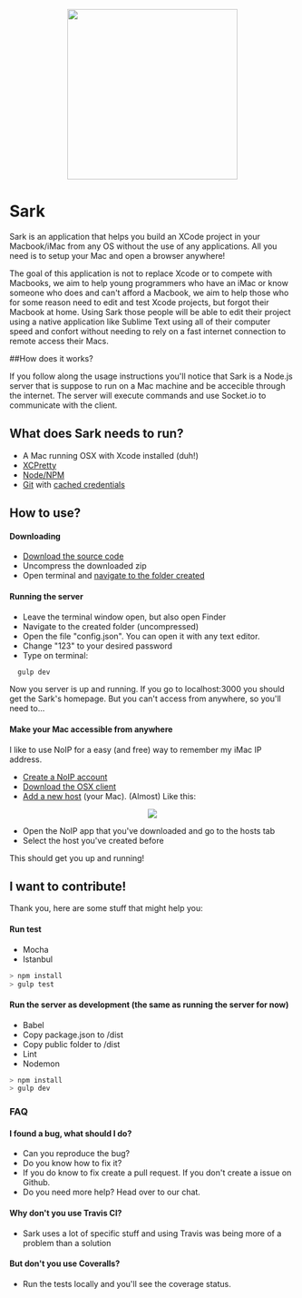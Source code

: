 

<p align="center">
  <img align="center" src="http://i.imgur.com/kVhbYz1.jpg" width="300" height="300">
</p>


# Sark

Sark is an application that helps you build an XCode project in your Macbook/iMac from any OS without the use of any applications. All you need is to setup your Mac and open a browser anywhere!


The goal of this application is not to replace Xcode or to compete with Macbooks, we aim to help young programmers who have an iMac or know someone who does and can't afford a Macbook, we aim to help those who for some reason need to edit and test Xcode projects, but forgot their Macbook at home.
Using Sark those people will be able to edit their project using a native application like Sublime Text using all of their computer speed and confort without needing to rely on a fast internet connection to remote access their Macs.

##How does it works?

If you follow along the usage instructions you'll notice that Sark is a Node.js server that is suppose to run on a Mac machine and be accecible through the internet. The server will execute commands and use Socket.io to communicate with the client.

## What does Sark needs to run?

- A Mac running OSX with Xcode installed (duh!)
- [XCPretty](https://github.com/supermarin/xcpretty)
- [Node/NPM](https://nodejs.org/en/)
- [Git](https://git-scm.com/book/en/v2/Getting-Started-Installing-Git) with [cached credentials](https://help.github.com/articles/caching-your-github-password-in-git/)

## How to use?

#### Downloading

- [Download the source code](https://github.com/lorenzopicoli/Sark/archive/master.zip)
- Uncompress the downloaded zip
- Open terminal and [navigate to the folder created](http://stackoverflow.com/questions/9547730/how-to-navigate-to-to-different-directories-in-the-terminal-mac)

#### Running the server

- Leave the terminal window open, but also open Finder
- Navigate to the created folder (uncompressed)
- Open the file "config.json". You can open it with any text editor.
- Change "123" to your desired password
- Type on terminal: 
```javascript
  gulp dev
```

Now you server is up and running. If you go to localhost:3000 you should get the Sark's homepage. But you can't access from anywhere, so you'll need to...

#### Make your Mac accessible from anywhere

I like to use NoIP for a easy (and free) way to remember my iMac IP address.
- [Create a NoIP account](https://www.noip.com/)
- [Download the OSX client](https://www.noip.com/download?page=mac)
- [Add a new host](https://www.noip.com/members/dns/host.php) (your Mac). (Almost) Like this:

<p align="center">
  <img align="center" src="http://i.imgur.com/4479ltS.png">
</p>

- Open the NoIP app that you've downloaded and go to the hosts tab
- Select the host you've created before


This should get you up and running!

## I want to contribute!
Thank you, here are some stuff that might help you:

#### Run test

- Mocha
- Istanbul

```javascript
> npm install
> gulp test
```

#### Run the server as development (the same as running the server for now)

- Babel
- Copy package.json to /dist
- Copy public folder to /dist
- Lint
- Nodemon

```javascript
> npm install
> gulp dev
```

### FAQ

#### I found a bug, what should I do?
- Can you reproduce the bug?
- Do you know how to fix it?
- If you do know to fix create a pull request. If you don't create a issue on Github.
- Do you need more help? Head over to our chat.

#### Why don't you use Travis CI?
- Sark uses a lot of specific stuff and using Travis was being more of a problem than a solution

#### But don't you use Coveralls?
- Run the tests locally and you'll see the coverage status.
